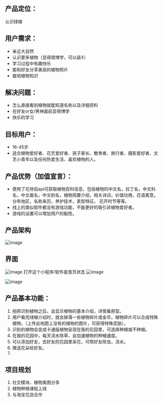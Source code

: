 ## 产品定位：
认识绿植
## 用户需求：
- 亲近大自然
- 认识更多植物（显得很博学，可以装X）
- 学习过程中有趣快乐
- 能和好友分享美丽的植物照片
- 栽培植物知识

## 解决问题：
- 怎么直接看到植物就能知道名称以及详细资料
- 在好友or女/男神面前显得博学
- 快乐的学习

## 目标用户：
- 16-45岁
- 适合植物爱好者、花艺爱好者、孩子家长、教育者、旅行者、摄影爱好者、文艺小青年以及任何热爱生活、喜欢植物的人。


## 产品优势（加值宣言）：
 - 使用了花伴侣api可获取植物百科信息，包括植物的中文名，拉丁名，中文科名，中文属名，中文别名，植物简要介绍，相关诗词，价值功用，花语寓意，分布地区，名称来历，养护技术，表型特征， 花开时节等等。
 - 线上的类似软件都没有游戏功能，不能更好的吸引非植物爱好者。
 - 游戏的设置可以增加用户的黏性。
 
## 产品架构
![image](https://upload-images.jianshu.io/upload_images/9130153-4157cf549371949e.png?imageMogr2/auto-orient/strip%7CimageView2/2/w/1000/format/webp)
## 界面
![image](https://upload-images.jianshu.io/upload_images/9130153-34979540d9a1c4ea.png?imageMogr2/auto-orient/strip%7CimageView2/2/w/313/format/webp)
打开这个小程序/软件是首页状态
![image](https://upload-images.jianshu.io/upload_images/9130153-1fb6fd463b437b38.png?imageMogr2/auto-orient/strip%7CimageView2/2/w/311/format/webp)

![image](https://upload-images.jianshu.io/upload_images/9130153-685c16325df63b87.png?imageMogr2/auto-orient/strip%7CimageView2/2/w/826/format/webp)

## 产品基本功能：
1.  拍照识别植物之后，会显示植物的基本介绍，详情看原型。
2. 用户看完绿植介绍时，就会掉落一些植物碎片或金币，植物碎片可以合成特殊植物，（上传此地图上没有的植物的图片，可获得特殊奖励）。
3. 识别的植物会变成卡通版植物呈现在我的花园里，可选择种植或不种植。
4. 在我的花园中，每天浇水除草，会加速植物的种植速度。
5. 可以添加好友，去好友的花园里采花，可帮好友除虫，浇水。
6. 赠送花朵给好友。
7. 
## 项目规划
1. 社交模块、植物美图分享
2. 植物种植课程上线
3. 与淘宝花店合作
